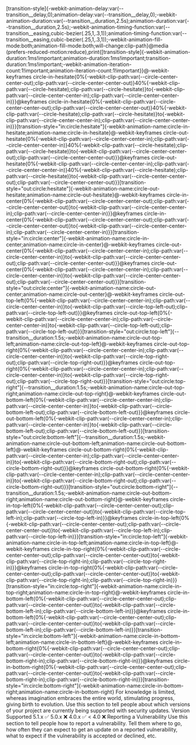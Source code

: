 [transition-style]{-webkit-animation-delay:var(--transition__delay,0);animation-delay:var(--transition__delay,0);-webkit-animation-duration:var(--transition__duration,2.5s);animation-duration:var(--transition__duration,2.5s);-webkit-animation-timing-function:var(--transition__easing,cubic-bezier(.25,1,.3,1));animation-timing-function:var(--transition__easing,cubic-bezier(.25,1,.3,1));-webkit-animation-fill-mode:both;animation-fill-mode:both;will-change:clip-path}@media (prefers-reduced-motion:reduce),print{[transition-style]{-webkit-animation-duration:1ms!important;animation-duration:1ms!important;transition-duration:1ms!important;-webkit-animation-iteration-count:1!important;animation-iteration-count:1!important}}@-webkit-keyframes circle-in-hesitate{0%{-webkit-clip-path:var(--circle-center-center-out);clip-path:var(--circle-center-center-out)}40%{-webkit-clip-path:var(--circle-hesitate);clip-path:var(--circle-hesitate)}to{-webkit-clip-path:var(--circle-center-center-in);clip-path:var(--circle-center-center-in)}}@keyframes circle-in-hesitate{0%{-webkit-clip-path:var(--circle-center-center-out);clip-path:var(--circle-center-center-out)}40%{-webkit-clip-path:var(--circle-hesitate);clip-path:var(--circle-hesitate)}to{-webkit-clip-path:var(--circle-center-center-in);clip-path:var(--circle-center-center-in)}}[transition-style="in:circle:hesitate"]{-webkit-animation-name:circle-in-hesitate;animation-name:circle-in-hesitate}@-webkit-keyframes circle-out-hesitate{0%{-webkit-clip-path:var(--circle-center-center-in);clip-path:var(--circle-center-center-in)}40%{-webkit-clip-path:var(--circle-hesitate);clip-path:var(--circle-hesitate)}to{-webkit-clip-path:var(--circle-center-center-out);clip-path:var(--circle-center-center-out)}}@keyframes circle-out-hesitate{0%{-webkit-clip-path:var(--circle-center-center-in);clip-path:var(--circle-center-center-in)}40%{-webkit-clip-path:var(--circle-hesitate);clip-path:var(--circle-hesitate)}to{-webkit-clip-path:var(--circle-center-center-out);clip-path:var(--circle-center-center-out)}}[transition-style="out:circle:hesitate"]{-webkit-animation-name:circle-out-hesitate;animation-name:circle-out-hesitate}@-webkit-keyframes circle-in-center{0%{-webkit-clip-path:var(--circle-center-center-out);clip-path:var(--circle-center-center-out)}to{-webkit-clip-path:var(--circle-center-center-in);clip-path:var(--circle-center-center-in)}}@keyframes circle-in-center{0%{-webkit-clip-path:var(--circle-center-center-out);clip-path:var(--circle-center-center-out)}to{-webkit-clip-path:var(--circle-center-center-in);clip-path:var(--circle-center-center-in)}}[transition-style="in:circle:center"]{-webkit-animation-name:circle-in-center;animation-name:circle-in-center}@-webkit-keyframes circle-out-center{0%{-webkit-clip-path:var(--circle-center-center-in);clip-path:var(--circle-center-center-in)}to{-webkit-clip-path:var(--circle-center-center-out);clip-path:var(--circle-center-center-out)}}@keyframes circle-out-center{0%{-webkit-clip-path:var(--circle-center-center-in);clip-path:var(--circle-center-center-in)}to{-webkit-clip-path:var(--circle-center-center-out);clip-path:var(--circle-center-center-out)}}[transition-style="out:circle:center"]{-webkit-animation-name:circle-out-center;animation-name:circle-out-center}@-webkit-keyframes circle-out-top-left{0%{-webkit-clip-path:var(--circle-center-center-in);clip-path:var(--circle-center-center-in)}to{-webkit-clip-path:var(--circle-top-left-out);clip-path:var(--circle-top-left-out)}}@keyframes circle-out-top-left{0%{-webkit-clip-path:var(--circle-center-center-in);clip-path:var(--circle-center-center-in)}to{-webkit-clip-path:var(--circle-top-left-out);clip-path:var(--circle-top-left-out)}}[transition-style="out:circle:top-left"]{--transition__duration:1.5s;-webkit-animation-name:circle-out-top-left;animation-name:circle-out-top-left}@-webkit-keyframes circle-out-top-right{0%{-webkit-clip-path:var(--circle-center-center-in);clip-path:var(--circle-center-center-in)}to{-webkit-clip-path:var(--circle-top-right-out);clip-path:var(--circle-top-right-out)}}@keyframes circle-out-top-right{0%{-webkit-clip-path:var(--circle-center-center-in);clip-path:var(--circle-center-center-in)}to{-webkit-clip-path:var(--circle-top-right-out);clip-path:var(--circle-top-right-out)}}[transition-style="out:circle:top-right"]{--transition__duration:1.5s;-webkit-animation-name:circle-out-top-right;animation-name:circle-out-top-right}@-webkit-keyframes circle-out-bottom-left{0%{-webkit-clip-path:var(--circle-center-center-in);clip-path:var(--circle-center-center-in)}to{-webkit-clip-path:var(--circle-bottom-left-out);clip-path:var(--circle-bottom-left-out)}}@keyframes circle-out-bottom-left{0%{-webkit-clip-path:var(--circle-center-center-in);clip-path:var(--circle-center-center-in)}to{-webkit-clip-path:var(--circle-bottom-left-out);clip-path:var(--circle-bottom-left-out)}}[transition-style="out:circle:bottom-left"]{--transition__duration:1.5s;-webkit-animation-name:circle-out-bottom-left;animation-name:circle-out-bottom-left}@-webkit-keyframes circle-out-bottom-right{0%{-webkit-clip-path:var(--circle-center-center-in);clip-path:var(--circle-center-center-in)}to{-webkit-clip-path:var(--circle-bottom-right-out);clip-path:var(--circle-bottom-right-out)}}@keyframes circle-out-bottom-right{0%{-webkit-clip-path:var(--circle-center-center-in);clip-path:var(--circle-center-center-in)}to{-webkit-clip-path:var(--circle-bottom-right-out);clip-path:var(--circle-bottom-right-out)}}[transition-style="out:circle:bottom-right"]{--transition__duration:1.5s;-webkit-animation-name:circle-out-bottom-right;animation-name:circle-out-bottom-right}@-webkit-keyframes circle-in-top-left{0%{-webkit-clip-path:var(--circle-center-center-out);clip-path:var(--circle-center-center-out)}to{-webkit-clip-path:var(--circle-top-left-in);clip-path:var(--circle-top-left-in)}}@keyframes circle-in-top-left{0%{-webkit-clip-path:var(--circle-center-center-out);clip-path:var(--circle-center-center-out)}to{-webkit-clip-path:var(--circle-top-left-in);clip-path:var(--circle-top-left-in)}}[transition-style="in:circle:top-left"]{-webkit-animation-name:circle-in-top-left;animation-name:circle-in-top-left}@-webkit-keyframes circle-in-top-right{0%{-webkit-clip-path:var(--circle-center-center-out);clip-path:var(--circle-center-center-out)}to{-webkit-clip-path:var(--circle-top-right-in);clip-path:var(--circle-top-right-in)}}@keyframes circle-in-top-right{0%{-webkit-clip-path:var(--circle-center-center-out);clip-path:var(--circle-center-center-out)}to{-webkit-clip-path:var(--circle-top-right-in);clip-path:var(--circle-top-right-in)}}[transition-style="in:circle:top-right"]{-webkit-animation-name:circle-in-top-right;animation-name:circle-in-top-right}@-webkit-keyframes circle-in-bottom-left{0%{-webkit-clip-path:var(--circle-center-center-out);clip-path:var(--circle-center-center-out)}to{-webkit-clip-path:var(--circle-bottom-left-in);clip-path:var(--circle-bottom-left-in)}}@keyframes circle-in-bottom-left{0%{-webkit-clip-path:var(--circle-center-center-out);clip-path:var(--circle-center-center-out)}to{-webkit-clip-path:var(--circle-bottom-left-in);clip-path:var(--circle-bottom-left-in)}}[transition-style="in:circle:bottom-left"]{-webkit-animation-name:circle-in-bottom-left;animation-name:circle-in-bottom-left}@-webkit-keyframes circle-in-bottom-right{0%{-webkit-clip-path:var(--circle-center-center-out);clip-path:var(--circle-center-center-out)}to{-webkit-clip-path:var(--circle-bottom-right-in);clip-path:var(--circle-bottom-right-in)}}@keyframes circle-in-bottom-right{0%{-webkit-clip-path:var(--circle-center-center-out);clip-path:var(--circle-center-center-out)}to{-webkit-clip-path:var(--circle-bottom-right-in);clip-path:var(--circle-bottom-right-in)}}[transition-style="in:circle:bottom-right"]{-webkit-animation-name:circle-in-bottom-right;animation-name:circle-in-bottom-right}
For knowledge is limited, whereas imagination embraces the entire world,
stimulating progress, giving birth to evolution.
Use this section to tell people about which versions of your project are currently being supported with security updates.
Version	Supported
5.1.x	✅
5.0.x	❌
4.0.x	✅
< 4.0	❌
Reporting a Vulnerability
Use this section to tell people how to report a vulnerability.
Tell them where to go, how often they can expect to get an update on a reported vulnerability, what to expect if the vulnerability is accepted or declined, etc.
